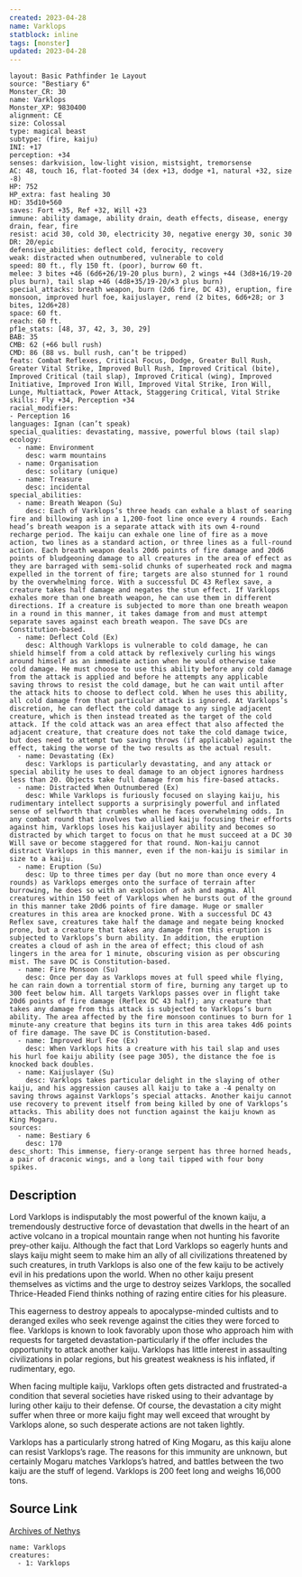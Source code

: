 ```yaml
---
created: 2023-04-28
name: Varklops
statblock: inline
tags: [monster]
updated: 2023-04-28
---
```

```statblock
layout: Basic Pathfinder 1e Layout
source: "Bestiary 6"
Monster_CR: 30
name: Varklops
Monster_XP: 9830400
alignment: CE
size: Colossal
type: magical beast
subtype: (fire, kaiju)
INI: +17
perception: +34
senses: darkvision, low-light vision, mistsight, tremorsense
AC: 48, touch 16, flat-footed 34 (dex +13, dodge +1, natural +32, size -8)
HP: 752
HP_extra: fast healing 30
HD: 35d10+560
saves: Fort +35, Ref +32, Will +23
immune: ability damage, ability drain, death effects, disease, energy drain, fear, fire
resist: acid 30, cold 30, electricity 30, negative energy 30, sonic 30
DR: 20/epic
defensive_abilities: deflect cold, ferocity, recovery
weak: distracted when outnumbered, vulnerable to cold
speed: 80 ft., fly 150 ft. (poor), burrow 60 ft.
melee: 3 bites +46 (6d6+26/19-20 plus burn), 2 wings +44 (3d8+16/19-20 plus burn), tail slap +46 (4d8+35/19-20/×3 plus burn)
special_attacks: breath weapon, burn (2d6 fire, DC 43), eruption, fire monsoon, improved hurl foe, kaijuslayer, rend (2 bites, 6d6+28; or 3 bites, 12d6+28)
space: 60 ft.
reach: 60 ft.
pf1e_stats: [48, 37, 42, 3, 30, 29]
BAB: 35
CMB: 62 (+66 bull rush)
CMD: 86 (88 vs. bull rush, can’t be tripped)
feats: Combat Reflexes, Critical Focus, Dodge, Greater Bull Rush, Greater Vital Strike, Improved Bull Rush, Improved Critical (bite), Improved Critical (tail slap), Improved Critical (wing), Improved Initiative, Improved Iron Will, Improved Vital Strike, Iron Will, Lunge, Multiattack, Power Attack, Staggering Critical, Vital Strike
skills: Fly +34, Perception +34
racial_modifiers:
- Perception 16
languages: Ignan (can’t speak)
special_qualities: devastating, massive, powerful blows (tail slap)
ecology:
  - name: Environment
    desc: warm mountains
  - name: Organisation
    desc: solitary (unique)
  - name: Treasure
    desc: incidental
special_abilities:
  - name: Breath Weapon (Su)
    desc: Each of Varklops’s three heads can exhale a blast of searing fire and billowing ash in a 1,200-foot line once every 4 rounds. Each head’s breath weapon is a separate attack with its own 4-round recharge period. The kaiju can exhale one line of fire as a move action, two lines as a standard action, or three lines as a full-round action. Each breath weapon deals 20d6 points of fire damage and 20d6 points of bludgeoning damage to all creatures in the area of effect as they are barraged with semi-solid chunks of superheated rock and magma expelled in the torrent of fire; targets are also stunned for 1 round by the overwhelming force. With a successful DC 43 Reflex save, a creature takes half damage and negates the stun effect. If Varklops exhales more than one breath weapon, he can use them in different directions. If a creature is subjected to more than one breath weapon in a round in this manner, it takes damage from and must attempt separate saves against each breath weapon. The save DCs are Constitution-based.
  - name: Deflect Cold (Ex)
    desc: Although Varklops is vulnerable to cold damage, he can shield himself from a cold attack by reflexively curling his wings around himself as an immediate action when he would otherwise take cold damage. He must choose to use this ability before any cold damage from the attack is applied and before he attempts any applicable saving throws to resist the cold damage, but he can wait until after the attack hits to choose to deflect cold. When he uses this ability, all cold damage from that particular attack is ignored. At Varklops’s discretion, he can deflect the cold damage to any single adjacent creature, which is then instead treated as the target of the cold attack. If the cold attack was an area effect that also affected the adjacent creature, that creature does not take the cold damage twice, but does need to attempt two saving throws (if applicable) against the effect, taking the worse of the two results as the actual result.
  - name: Devastating (Ex)
    desc: Varklops is particularly devastating, and any attack or special ability he uses to deal damage to an object ignores hardness less than 20. Objects take full damage from his fire-based attacks.
  - name: Distracted When Outnumbered (Ex)
    desc: While Varklops is furiously focused on slaying kaiju, his rudimentary intellect supports a surprisingly powerful and inflated sense of selfworth that crumbles when he faces overwhelming odds. In any combat round that involves two allied kaiju focusing their efforts against him, Varklops loses his kaijuslayer ability and becomes so distracted by which target to focus on that he must succeed at a DC 30 Will save or become staggered for that round. Non-kaiju cannot distract Varklops in this manner, even if the non-kaiju is similar in size to a kaiju.
  - name: Eruption (Su)
    desc: Up to three times per day (but no more than once every 4 rounds) as Varklops emerges onto the surface of terrain after burrowing, he does so with an explosion of ash and magma. All creatures within 150 feet of Varklops when he bursts out of the ground in this manner take 20d6 points of fire damage. Huge or smaller creatures in this area are knocked prone. With a successful DC 43 Reflex save, creatures take half the damage and negate being knocked prone, but a creature that takes any damage from this eruption is subjected to Varklops’s burn ability. In addition, the eruption creates a cloud of ash in the area of effect; this cloud of ash lingers in the area for 1 minute, obscuring vision as per obscuring mist. The save DC is Constitution-based.
  - name: Fire Monsoon (Su)
    desc: Once per day as Varklops moves at full speed while flying, he can rain down a torrential storm of fire, burning any target up to 300 feet below him. All targets Varklops passes over in flight take 20d6 points of fire damage (Reflex DC 43 half); any creature that takes any damage from this attack is subjected to Varklops’s burn ability. The area affected by the fire monsoon continues to burn for 1 minute-any creature that begins its turn in this area takes 4d6 points of fire damage. The save DC is Constitution-based.
  - name: Improved Hurl Foe (Ex)
    desc: When Varklops hits a creature with his tail slap and uses his hurl foe kaiju ability (see page 305), the distance the foe is knocked back doubles.
  - name: Kaijuslayer (Su)
    desc: Varklops takes particular delight in the slaying of other kaiju, and his aggression causes all kaiju to take a -4 penalty on saving throws against Varklops’s special attacks. Another kaiju cannot use recovery to prevent itself from being killed by one of Varklops’s attacks. This ability does not function against the kaiju known as King Mogaru.
sources:
  - name: Bestiary 6
    desc: 170
desc_short: This immense, fiery-orange serpent has three horned heads, a pair of draconic wings, and a long tail tipped with four bony spikes.
```
## Description
Lord Varklops is indisputably the most powerful of the known kaiju, a tremendously destructive force of devastation that dwells in the heart of an active volcano in a tropical mountain range when not hunting his favorite prey-other kaiju. Although the fact that Lord Varklops so eagerly hunts and slays kaiju might seem to make him an ally of all civilizations threatened by such creatures, in truth Varklops is also one of the few kaiju to be actively evil in his predations upon the world. When no other kaiju present themselves as victims and the urge to destroy seizes Varklops, the socalled Thrice-Headed Fiend thinks nothing of razing entire cities for his pleasure. 

This eagerness to destroy appeals to apocalypse-minded cultists and to deranged exiles who seek revenge against the cities they were forced to flee. Varklops is known to look favorably upon those who approach him with requests for targeted devastation-particularly if the offer includes the opportunity to attack another kaiju. Varklops has little interest in assaulting civilizations in polar regions, but his greatest weakness is his inflated, if rudimentary, ego. 

When facing multiple kaiju, Varklops often gets distracted and frustrated-a condition that several societies have risked using to their advantage by luring other kaiju to their defense. Of course, the devastation a city might suffer when three or more kaiju fight may well exceed that wrought by Varklops alone, so such desperate actions are not taken lightly. 

Varklops has a particularly strong hatred of King Mogaru, as this kaiju alone can resist Varklops’s rage. The reasons for this immunity are unknown, but certainly Mogaru matches Varklops’s hatred, and battles between the two kaiju are the stuff of legend. Varklops is 200 feet long and weighs 16,000 tons.
## Source Link
[Archives of Nethys](https://aonprd.com/MonsterDisplay.aspx?ItemName=Varklops)
```encounter-table
name: Varklops
creatures:
  - 1: Varklops
```
